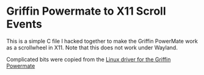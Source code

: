 # Griffin Powermate to X11 Scroll Events

This is a simple C file I hacked together to make the Griffin PowerMate work as a scrollwheel in X11. Note that this does not work under Wayland.

Complicated bits were copied from the [Linux driver for the Griffin Powermate](https://sowerbutts.com/powermate/)
